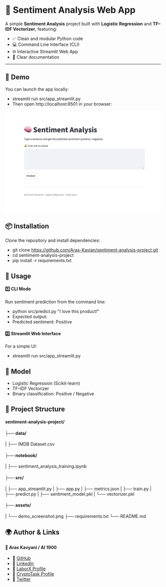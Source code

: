 # 🧠 Sentiment Analysis Web App

A simple **Sentiment Analysis** project built with **Logistic Regression** and **TF–IDF Vectorizer**, featuring:
- ✅ Clean and modular Python code
- 💻 Command Line Interface (CLI)
- 🌐 Interactive Streamlit Web App
- 📝 Clear documentation

---

## 🚀 Demo

You can launch the app locally:
- streamlit run src/app_streamlit.py
- Then open http://localhost:8501 in your browser:
<p align="center">
  <img src="assets/demo_screenshot.png" alt="Demo Screenshot" width="600">
</p>

## 📦 Installation
Clone the repository and install dependencies:
- git clone https://github.com/Aras-Kavian/sentiment-analysis-project.git
- cd sentiment-analysis-project
- pip install -r requirements.txt

## 🧪 Usage

#### 1️⃣ CLI Mode
Run sentiment prediction from the command line:
- python src/predict.py "I love this product!"
- Expected output:
- Predicted sentiment: Positive

#### 2️⃣ Streamlit Web Interface
For a simple UI:
- streamlit run src/app_streamlit.py

## 🧠 Model
- Logistic Regression (Scikit-learn)
- TF–IDF Vectorizer
- Binary classification: Positive / Negative

## 📁 Project Structure
#### sentiment-analysis-project/
#### ├── data/
|    ├── IMDB Dataset.csv
#### ├── notebook/
|    ├── sentiment_analysis_training.ipynb
#### ├── src/
|    ├── app_streamlit.py
|    ├── app.py
|    ├── metrics.json
|    ├── train.py
|    ├── predict.py
|    ├── sentiment_model.pkl
|    └── vectorizer.pkl
#### ├── assets/
|    └── demo_screenshot.png
├── requirements.txt
└── README.md

## 🌍 Author & Links
#### 👤 Aras Kavyani / AI 1900
- 🔗 [GitHub](#www.github.com/Aras-Kavian)
- 🔗 [LinkedIn](#www.linkedin.com/in/aras-kavyani)
- 🔗 [LaborX Profile](#www.laborx.com/customers/users/id409982?ref=409982)
- 🔗 [CryptoTask Profile](#www.cryptotask.org/en/freelancers/aras-kavyan/46480)
- 🔗 [Twitter](#www.x.com/ai_1900?s=21)

